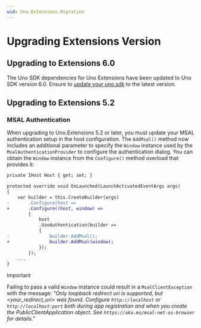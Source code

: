 ```yaml
---
uid: Uno.Extensions.Migration
---
```


# Upgrading Extensions Version

## Upgrading to Extensions 6.0

The Uno SDK dependencies for Uno Extensions have been updated to Uno SDK version 6.0. Ensure to [update your uno.sdk](xref:Uno.Development.UpgradeUnoNuget) to the latest version.

## Upgrading to Extensions 5.2

### MSAL Authentication

When upgrading to Uno.Extensions 5.2 or later, you must update your MSAL authentication setup in the host configuration. The `AddMsal()` method now includes an additional parameter to specify the `Window` instance used by the `MsalAuthenticationProvider` to configure the authentication dialog. You can obtain the `Window` instance from the `Configure()` method overload that provides it:

```diff
private IHost Host { get; set; }

protected override void OnLaunched(LaunchActivatedEventArgs args)
{
    var builder = this.CreateBuilder(args)
-       .Configure(host =>
+       .Configure((host, window) =>
        {
            host
            .UseAuthentication(builder =>
            {
-               builder.AddMsal();
+               builder.AddMsal(window);
            });
        });
    ...
}
```

> [!IMPORTANT]
> Failing to pass a valid `Window` instance could result in a `MsalClientException` with the message:
> *"Only loopback redirect uri is supported, but <your_redirect_uri> was found. Configure `http://localhost` or `http://localhost:port` both during app registration and when you create the PublicClientApplication object. See `https://aka.ms/msal-net-os-browser` for details."*
